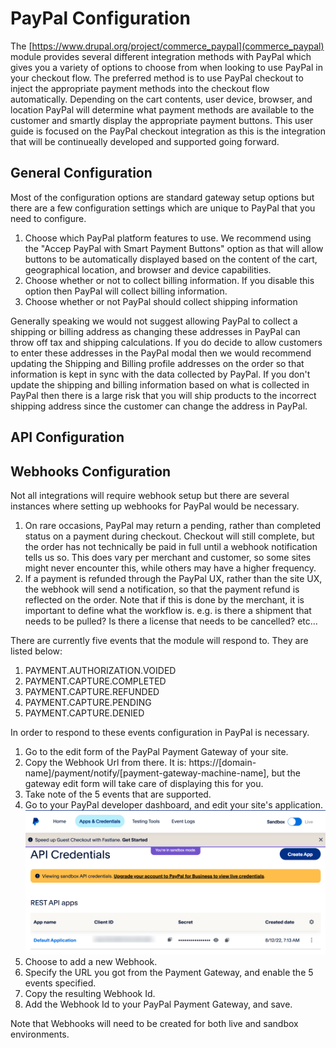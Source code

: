 
# PayPal Configuration

The [https://www.drupal.org/project/commerce_paypal](commerce_paypal) module provides several different integration methods with PayPal which gives you a variety of options to choose from when looking to use PayPal in your checkout flow. The preferred method is to use PayPal checkout to inject the appropriate payment methods into the checkout flow automatically. Depending on the cart contents, user device, browser, and location PayPal will determine what payment methods are available to the customer and smartly display the appropriate payment buttons. This user guide is focused on the PayPal checkout integration as this is the integration that will be continueally developed and supported going forward.

## General Configuration
Most of the configuration options are standard gateway setup options but there are a few configuration settings which are unique to PayPal that you need to configure.

1. Choose which PayPal platform features to use. We recommend using the "Accep PayPal with Smart Payment Buttons" option as that will allow buttons to be automatically displayed based on the content of the cart, geographical location, and browser and device capabilities.
2. Choose whether or not to collect billing information. If you disable this option then PayPal will collect billing information.
3. Choose whether or not PayPal should collect shipping information

Generally speaking we would not suggest allowing PayPal to collect a shipping or billing address as changing these addresses in PayPal can throw off tax and shipping calculations. If you do decide to allow customers to enter these addresses in the PayPal modal then we would recommend updating the Shipping and Billing profile addresses on the order so that information is kept in sync with the data collected by PayPal. If you don't update the shipping and billing information based on what is collected in PayPal then there is a large risk that you will ship products to the incorrect shipping address since the customer can change the address in PayPal.

##  API Configuration

## Webhooks Configuration
Not all integrations will require webhook setup but there are several instances where setting up webhooks for PayPal would be necessary.

1. On rare occasions, PayPal may return a pending, rather than completed status on a payment during checkout. Checkout will still complete, but the order has not technically be paid in full until a webhook notification tells us so. This does vary per merchant and customer, so some sites might never encounter this, while others may have a higher frequency.
2. If a payment is refunded through the PayPal UX, rather than the site UX, the webhook will send a notification, so that the payment refund is reflected on the order. Note that if this is done by the merchant, it is important to define what the workflow is. e.g. is there a shipment that needs to be pulled? Is there a license that needs to be cancelled? etc...

There are currently five events that the module will respond to. They are listed below:

1. PAYMENT.AUTHORIZATION.VOIDED
2. PAYMENT.CAPTURE.COMPLETED
3. PAYMENT.CAPTURE.REFUNDED
4. PAYMENT.CAPTURE.PENDING
5. PAYMENT.CAPTURE.DENIED

In order to respond to these events configuration in PayPal is necessary.

1. Go to the edit form of the PayPal Payment Gateway of your site.
2. Copy the Webhook Url from there. It is: https://[domain-name]/payment/notify/[payment-gateway-machine-name], but the gateway edit form will take care of displaying this for you.
3. Take note of the 5 events that are supported.
4. Go to your PayPal developer dashboard, and edit your site's application.
![image](images/paypal-application-configuration.png)
5. Choose to add a new Webhook.
6. Specify the URL you got from the Payment Gateway, and enable the 5 events specified.
7. Copy the resulting Webhook Id.
8. Add the Webhook Id to your PayPal Payment Gateway, and save.

Note that Webhooks will need to be created for both live and sandbox environments. 
